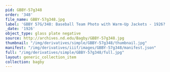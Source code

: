 ```yaml
---
pid: GBBY-57g348
order: '348'
file_name: GBBY-57g348.jpg
label: 'GBBY 57G/348: Baseball Team Photo with Warm-Up Jackets - 1926?'
_date: '1926'
object_type: glass plate negative
source: http://archives.nd.edu/Bagby/GBBY-57g348.jpg
thumbnail: "/img/derivatives/simple/GBBY-57g348/thumbnail.jpg"
manifest: "/img/derivatives/iiif/images/GBBY-57g348/manifest.json"
full: "/img/derivatives/simple/GBBY-57g348/full.jpg"
layout: generic_collection_item
collection: bagby
---
```

